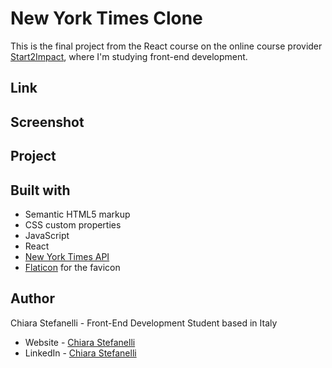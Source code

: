 # New York Times Clone

This is the final project from the React course on the online course provider [Start2Impact](https://www.start2impact.it/), where I'm studying front-end development.

## Link

<!-- - [Project URL]() (hosted on Netlify) -->

## Screenshot

<!-- <img src="./screenshots/newyorktimes-clone-preview.png" alt="New York Times clone preview" width="600px"> -->

## Project

<!-- Users should be able to:

- -->

## Built with

- Semantic HTML5 markup
- CSS custom properties
- JavaScript
- React
- [New York Times API](https://developer.nytimes.com/)
- [Flaticon](https://www.flaticon.com/) for the favicon

## Author

Chiara Stefanelli - Front-End Development Student based in Italy

- Website - [Chiara Stefanelli](https://chiarastefanelli.netlify.app/)
- LinkedIn - [Chiara Stefanelli](https://www.linkedin.com/in/chiarastefanelli/?locale=en_US)
